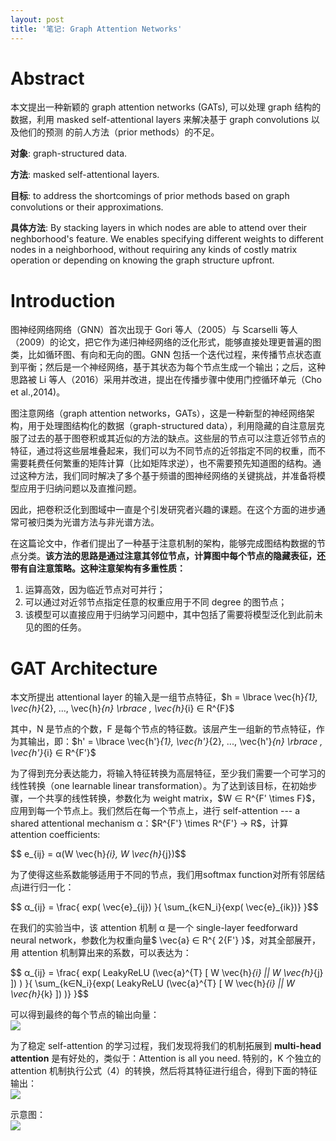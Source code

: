 ```yaml
---
layout: post
title: '笔记: Graph Attention Networks'
---
```


# Abstract

本文提出一种新颖的 graph attention networks \(GATs\), 可以处理 graph 结构的数据，利用 masked self-attentional layers 来解决基于 graph convolutions 以及他们的预测 的前人方法（prior methods）的不足。

**对象**: graph-structured data.

**方法**: masked self-attentional layers.

**目标**: to address the shortcomings of prior methods based on graph convolutions or their approximations.

**具体方法**: By stacking layers in which nodes are able to attend over their neghborhood's feature. We enables specifying different weights to different nodes in a neighborhood, without requiring any kinds of costly matrix operation or depending on knowing the graph structure upfront.

<!--more-->

# Introduction

图神经网络网络（GNN）首次出现于 Gori 等人（2005）与 Scarselli 等人（2009）的论文，把它作为递归神经网络的泛化形式，能够直接处理更普遍的图类，比如循环图、有向和无向的图。GNN 包括一个迭代过程，来传播节点状态直到平衡；然后是一个神经网络，基于其状态为每个节点生成一个输出；之后，这种思路被 Li 等人（2016）采用并改进，提出在传播步骤中使用门控循环单元（Cho et al.,2014\)。

图注意网络（graph attention networks，GATs），这是一种新型的神经网络架构，用于处理图结构化的数据（graph-structured data），利用隐藏的自注意层克服了过去的基于图卷积或其近似的方法的缺点。这些层的节点可以注意近邻节点的特征，通过将这些层堆叠起来，我们可以为不同节点的近邻指定不同的权重，而不需要耗费任何繁重的矩阵计算（比如矩阵求逆），也不需要预先知道图的结构。通过这种方法，我们同时解决了多个基于频谱的图神经网络的关键挑战，并准备将模型应用于归纳问题以及直推问题。

因此，把卷积泛化到图域中一直是个引发研究者兴趣的课题。在这个方面的进步通常可被归类为光谱方法与非光谱方法。

在这篇论文中，作者们提出了一种基于注意机制的架构，能够完成图结构数据的节点分类。**该方法的思路是通过注意其邻位节点，计算图中每个节点的隐藏表征，还带有自注意策略。这种注意架构有多重性质：**

1.  运算高效，因为临近节点对可并行；
2.  可以通过对近邻节点指定任意的权重应用于不同 degree 的图节点；
3.  该模型可以直接应用于归纳学习问题中，其中包括了需要将模型泛化到此前未见的图的任务。

# GAT Architecture

本文所提出 attentional layer 的输入是一组节点特征，\$h = \\lbrace \\vec\{h\}_\{1\}, \\vec\{h\}_\{2\}, ..., \\vec\{h\}_\{n\} \\rbrace , \\vec\{h\}_\{i\} ∈ R\^\{F\}\$

其中，N 是节点的个数，F 是每个节点的特征数。该层产生一组新的节点特征，作为其输出，即：\$h' = \\lbrace \\vec\{h'\}_\{1\}, \\vec\{h'\}_\{2\}, ..., \\vec\{h'\}_\{n\} \\rbrace , \\vec\{h'\}_\{i\} ∈ R\^\{F'\}\$

为了得到充分表达能力，将输入特征转换为高层特征，至少我们需要一个可学习的线性转换（one learnable linear transformation）。为了达到该目标，在初始步骤，一个共享的线性转换，参数化为 weight matrix，\$W ∈ R\^\{F' \\times F\}\$，应用到每一个节点上。我们然后在每一个节点上，进行 self-attention \--- a shared attentional mechanism α：\$R\^\{F'\} \\times R\^\{F'\} → R\$，计算 attention coefficients:

\$\$ e\_\{ij\} = α\(W \\vec\{h\}_\{i\}, W \\vec\{h\}_\{j\}\)\$\$

为了使得这些系数能够适用于不同的节点，我们用softmax function对所有邻居结点j进行归一化：

\$\$ α_\{ij\} = \\frac\{ exp\( \\vec\{e\}_\{ij\}\) \}\{ \\sum\_\{k∈N\_i\}\{exp\( \\vec\{e\}\_\{ik\}\)\} \}\$\$

在我们的实验当中，该 attention 机制 α 是一个 single-layer feedforward neural network，参数化为权重向量\$ \\vec\{a\} ∈ R\^\{ 2\{F'\} \}\$，对其全部展开，用 attention 机制算出来的系数，可以表达为：

\$\$ α_\{ij\} = \\frac\{ exp\( LeakyReLU \(\\vec\{a\}\^\{T\} \[ W \\vec\{h\}_\{i\} || W \\vec\{h\}_\{j\} \]\) \) \}\{ \\sum_\{k∈N\_i\}\{exp\( LeakyReLU \(\\vec\{a\}\^\{T\} \[ W \\vec\{h\}_\{i\} || W \\vec\{h\}_\{k\} \]\) \)\} \}\$\$

可以得到最终的每个节点的输出向量：  
![](http://39.106.118.77/wp-content/uploads/2019/09/2d82440bc2690de1a3b01aad86bf3c6c.png)

为了稳定 self-attention 的学习过程，我们发现将我们的机制拓展到 **multi-head attention** 是有好处的，类似于：Attention is all you need. 特别的，K 个独立的 attention 机制执行公式（4）的转换，然后将其特征进行组合，得到下面的特征输出：  
![](http://39.106.118.77/wp-content/uploads/2019/09/cb9e68d8707dd21964f901e4a56cfc17.png)

示意图：  
![](http://39.106.118.77/wp-content/uploads/2019/09/1cefdeaf650545010fe6b53169b4e2d9.png)